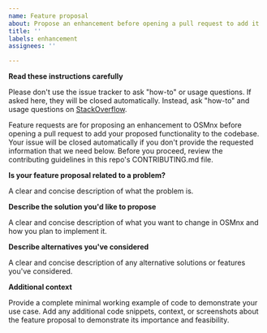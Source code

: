 ```yaml
---
name: Feature proposal
about: Propose an enhancement before opening a pull request to add it
title: ''
labels: enhancement
assignees: ''

---
```


**Read these instructions carefully**

Please don't use the issue tracker to ask "how-to" or usage questions. If asked here, they will be closed automatically. Instead, ask "how-to" and usage questions on [StackOverflow](https://stackoverflow.com/).

Feature requests are for proposing an enhancement to OSMnx before opening a pull request to add your proposed functionality to the codebase. Your issue will be closed automatically if you don't provide the requested information that we need below. Before you proceed, review the contributing guidelines in this repo's CONTRIBUTING.md file.

**Is your feature proposal related to a problem?**

A clear and concise description of what the problem is.

**Describe the solution you'd like to propose**

A clear and concise description of what you want to change in OSMnx and how you plan to implement it.

**Describe alternatives you've considered**

A clear and concise description of any alternative solutions or features you've considered.

**Additional context**

Provide a complete minimal working example of code to demonstrate your use case. Add any additional code snippets, context, or screenshots about the feature proposal to demonstrate its importance and feasibility.
